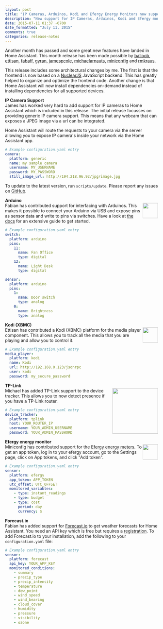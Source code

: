 ```yaml
---
layout: post
title: "IP Cameras, Arduinos, Kodi and Efergy Energy Monitors now supported"
description: "New support for IP Cameras, Arduinos, Kodi and Efergy monitors"
date: 2015-07-11 01:37 -0700
date_formatted: "July 11, 2015"
comments: true
categories: release-notes
---
```


Another month has passed and some great new features have landed in Home Assistant. This month release has been made possible by [balloob](https://github.com/balloob), [ettisan](https://github.com/ettisan), [fabaff](https://github.com/fabaff), [gyran](https://github.com/gyran), [jamespcole](https://github.com/jamespcole), [michaelarnauts](https://github.com/michaelarnauts), [miniconfig](https://github.com/miniconfig) and [rmkraus](https://github.com/rmkraus).

This release includes some architectural changes by me. The first is that the frontend is now based on a [NuclearJS](http://optimizely.github.io/nuclear-js/) JavaScript backend. This has greatly helped to organize and optimize the frontend code. Another change is that Home Assistant will now install dependencies on-demand instead of installing dependencies for all supported devices.

__IP Camera Support__<br>
James has worked very hard to add support for IP cameras to Home Assistant which is included in this release. The initial release focusses on providing generic IP camera support. This means that any webcam that can exposes a JPEG image via a url can be integrated.

Home Assistant will route the requests to your camera via the server allowing you to expose IP camera's inside your network via the Home Assistant app.

```yaml
# Example configuration.yaml entry
camera:
  platform: generic
  name: my sample camera
  username: MY_USERNAME
  password: MY_PASSWORD
  still_image_url: http://194.218.96.92/jpg/image.jpg
```

<p class='note'>
To update to the latest version, run <code>scripts/update</code>. Please report any issues on <a href='https://github.com/balloob/home-assistant/issues'>GitHub</a>.
</p>

<!--more-->

__Arduino__<br>
<img src='/images/supported_brands/arduino.png' style='border:none; box-shadow: none; float: right;' height='50' />
Fabian has contributed support for interfacing with Arduinos. This makes it possible to connect your Arduino via USB and expose pins as sensor data and write to pins via switches. Have a look at [the docs](/components/arduino.html) for an extensive guide to get started.

```yaml
# Example configuration.yaml entry
switch:
  platform: arduino
  pins:
    11:
      name: Fan Office
      type: digital
    12:
      name: Light Desk
      type: digital

sensor:
  platform: arduino
  pins:
    1:
      name: Door switch
      type: analog
    0:
      name: Brightness
      type: analog
```

__Kodi (XBMC)__<br>
<img src='/images/supported_brands/kodi.png' style='border:none; box-shadow: none; float: right;' height='50' />
Ettisan has contributed a Kodi (XBMC) platform for the media player component. This allows you to track all the media that you are playing and allow you to control it.

```yaml
# Example configuration.yaml entry
media_player:
  platform: kodi
  name: Kodi
  url: http://192.168.0.123/jsonrpc
  user: kodi
  password: my_secure_password
```

__TP-Link__<br>
<img src='/images/supported_brands/tp-link.png' style='border:none; box-shadow: none; float: right;' width='150' />
Michael has added TP-Link support to the device tracker. This allows you to now detect presence if you have a TP-Link router.

```yaml
# Example configuration.yaml entry
device_tracker:
  platform: tplink
  host: YOUR_ROUTER_IP
  username: YOUR_ADMIN_USERNAME
  password: YOUR_ADMIN_PASSWORD
```

__Efergy energy monitor__<br>
<img src='/images/supported_brands/efergy.png' style='border:none; box-shadow: none; float: right;' height='50' />
Miniconfig has contributed support for the [Efergy energy meters](https://efergy.com). To get an app token, log in to your efergy account, go to the Settings page, click on App tokens, and click "Add token".

```yaml
# Example configuration.yaml entry
sensor:
  platform: efergy
  app_token: APP_TOKEN
  utc_offset: UTC_OFFSET
  monitored_variables:
    - type: instant_readings
    - type: budget
    - type: cost
      period: day
      currency: $
```

__Forecast.io__<br>
Fabian has added support for [Forecast.io](https://forecast.io/) to get weather forecasts for Home Assistant. You need an API key which is free but requires a [registration](https://developer.forecast.io/register). To add Forecast.io to your installation, add the following to your `configuration.yaml` file:

```yaml
# Example configuration.yaml entry
sensor:
  platform: forecast
  api_key: YOUR_APP_KEY
  monitored_conditions:
    - summary
    - precip_type
    - precip_intensity
    - temperature
    - dew_point
    - wind_speed
    - wind_bearing
    - cloud_cover
    - humidity
    - pressure
    - visibility
    - ozone
```
